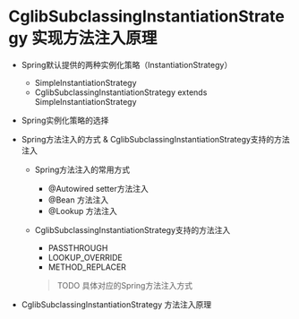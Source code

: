 # CglibSubclassingInstantiationStrategy 实现方法注入原理

+ Spring默认提供的两种实例化策略（InstantiationStrategy）

  + SimpleInstantiationStrategy
  + CglibSubclassingInstantiationStrategy extends SimpleInstantiationStrategy

+ Spring实例化策略的选择

+ Spring方法注入的方式 & CglibSubclassingInstantiationStrategy支持的方法注入

  + Spring方法注入的常用方式 

    + @Autowired setter方法注入
    + @Bean 方法注入
    + @Lookup 方法注入

  + CglibSubclassingInstantiationStrategy支持的方法注入

    + PASSTHROUGH
    + LOOKUP_OVERRIDE
    + METHOD_REPLACER

    > TODO 具体对应的Spring方法注入方式

+ CglibSubclassingInstantiationStrategy 方法注入原理